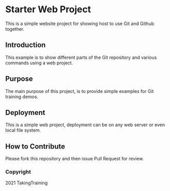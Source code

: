 # Starter Web Project

This is a simple website project for showing host to use Git and Github together.

## Introduction

This example is to show different parts of the Git repository and various commands using a web project.

## Purpose

The main purpose of this project, is to provide simple examples for Git training demos.

## Deployment

This is a simple web project, deployment can be on any web server or even local file system.

## How to Contribute

Please fork this repository and then issue Pull Request for review.

### Copyright

2021 TakingTraining

